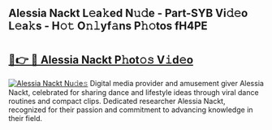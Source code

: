 ## Alessia Nackt L𝚎a𝚔ed N𝚞𝚍e - Part-SYB Vi𝚍𝚎o L𝚎a𝚔s - H𝚘𝚝 O𝚗𝚕yf𝚊ns P𝚑𝚘tos fH4PE

# <h2><a href="http://kf2u76c.oniu.top/?m=Alessia+Nackt">🔗👉 🔴 Alessia Nackt P𝚑ot𝚘𝚜 V𝚒d𝚎o</a></h2>

[![Alessia Nackt Nu𝚍e𝚜](https://i.imgur.com/0qMVB7G.gif)](http://kf2u76c.oniu.top/?m=Alessia+Nackt)
Digital media provider and amusement giver Alessia Nackt, celebrated for sharing dance and lifestyle ideas through viral dance routines and compact clips. Dedicated researcher Alessia Nackt, recognized for their passion and commitment to advancing knowledge in their field.  
